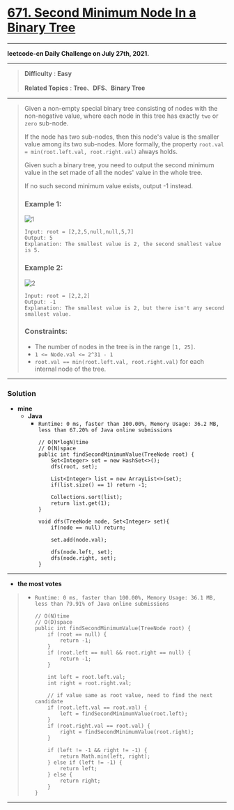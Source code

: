 # [671. Second Minimum Node In a Binary Tree](https://leetcode.com/problems/second-minimum-node-in-a-binary-tree/)

---

**leetcode-cn Daily Challenge on July 27th, 2021.**

---

> **Difficulty** : **Easy**
>
> **Related Topics** : **Tree**、**DFS**、**Binary Tree**

---

> Given a non-empty special binary tree consisting of nodes with the non-negative value,
> where each node in this tree has exactly `two` or `zero` sub-node.
>
> If the node has two sub-nodes, then this node's value is the smaller value among its two sub-nodes.
> More formally, the property `root.val = min(root.left.val, root.right.val)` always holds.
>
> Given such a binary tree, you need to output the second minimum value in the set made of all the nodes' value in the whole tree.
>
> If no such second minimum value exists, output -1 instead.
>
>
>
> ### Example 1:
> ![1](https://assets.leetcode.com/uploads/2020/10/15/smbt1.jpg)
> ```
> Input: root = [2,2,5,null,null,5,7]
> Output: 5
> Explanation: The smallest value is 2, the second smallest value is 5.
> ```
>
> ### Example 2:
> ![2](https://assets.leetcode.com/uploads/2020/10/15/smbt2.jpg)
> ```
> Input: root = [2,2,2]
> Output: -1
> Explanation: The smallest value is 2, but there isn't any second smallest value.
> ```
>
> ### Constraints:
> * The number of nodes in the tree is in the range `[1, 25]`.
> * `1 <= Node.val <= 2^31 - 1`
> * `root.val == min(root.left.val, root.right.val)` for each internal node of the tree.


---


### Solution
* **mine**
  * **Java**
    * `Runtime: 0 ms, faster than 100.00%, Memory Usage: 36.2 MB, less than 67.20% of Java online submissions`
      ```
      // O(N*logN)time
      // O(N)space
      public int findSecondMinimumValue(TreeNode root) {
          Set<Integer> set = new HashSet<>();
          dfs(root, set);

          List<Integer> list = new ArrayList<>(set);
          if(list.size() == 1) return -1;

          Collections.sort(list);
          return list.get(1);
      }

      void dfs(TreeNode node, Set<Integer> set){
          if(node == null) return;

          set.add(node.val);

          dfs(node.left, set);
          dfs(node.right, set);
      }
      ```

---

* **the most votes**
>  * `Runtime: 0 ms, faster than 100.00%, Memory Usage: 36.1 MB, less than 79.91% of Java online submissions`
>    ```
>    // O(N)time
>    // O(D)space  
>    public int findSecondMinimumValue(TreeNode root) {
>        if (root == null) {
>            return -1;
>        }
>        if (root.left == null && root.right == null) {
>            return -1;
>        }
>
>        int left = root.left.val;
>        int right = root.right.val;
>
>        // if value same as root value, need to find the next candidate
>        if (root.left.val == root.val) {
>            left = findSecondMinimumValue(root.left);
>        }
>        if (root.right.val == root.val) {
>            right = findSecondMinimumValue(root.right);
>        }
>
>        if (left != -1 && right != -1) {
>            return Math.min(left, right);
>        } else if (left != -1) {
>            return left;
>        } else {
>            return right;
>        }
>    }
>    ```

---
